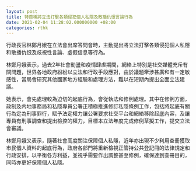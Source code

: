 ```yaml
---
layout: post
title: 特首稱將立法打擊各類侵犯個人私隱及散播仇恨言論行為
date: 2021-02-04 11:28:02.000000000 +08:00
categories: rthk
---
```


行政長官林鄭月娥在立法會出席答問會時，主動提出將立法打擊各類侵犯個人私隱和散播仇恨及歧視性言論、虛假信息等行為。

林鄭月娥表示，過去2年社會動盪和疫情肆虐期間，網絡上特別是社交媒體充斥有關問題，世界各地政府紛紛以立法和行政手段應對，由於議題牽涉甚廣和有一定敏感性，當局會研究其他國家地方經驗和處理方法，難以在短期內提出全面立法建議。

她表示，會先處理較為迫切的起底行為，會從執法和修例處理。其中在修例方面，政制及内地事務局和私隱專員公署正積極推進修訂私隱條例工作，包括將起底有關行為定為刑事罪行，賦予法定權力讓公署要求社交平台和網絡移除起底內容，及讓專員有刑事調查和提出檢控的權力，目標本立法年度完成修例草擬工作，提交立法會審議。

林鄭月娥又表示，隨著社會高度關注保障個人私隱，近年亦出現不少利用查冊獲取市民個人資料的起底行為，政府各部門將重新檢視正管持公共登記冊的法律規定和行政安排，以平衡各方利益，並視乎需要作出調整甚至修例，確保達到查冊目的，同時亦更好保障個人私隱。
